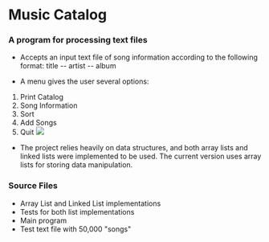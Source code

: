 Music Catalog
=========

### A program for processing text files

- Accepts an input text file of song information according to the following format:
title -- artist -- album

- A menu gives the user several options:
 1) Print Catalog
 2) Song Information
 3) Sort
 4) Add Songs
 0) Quit
![](https://imgur.com/a/axV2E?raw=true)

- The project relies heavily on data structures, and both array lists and linked lists were implemented to be used. The current version uses array lists for storing data manipulation. 

### Source Files 
 - Array List and Linked List implementations
 - Tests for both list implementations
 - Main program
 - Test text file with 50,000 "songs"


